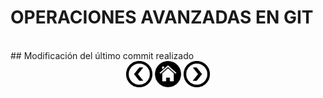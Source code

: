 <div align="justify">

# OPERACIONES AVANZADAS EN GIT

<div align="center">
<img src="">
</div>
## Modificación del último commit realizado




<div align="center">
    <a href="INSTALACION.md"><img src="../../img/before.png" alt="Instalacion" style="width:42px;height:42px;"></a>
    <a href="README.md"><img src="../../img/home.png" alt="XML Home" style="width:42px;height:42px;"></a>
    <a href="OPERACIONES_AVANZADAS.md"><img src="../../img/next.png" alt="OPERACIONES AVANZADAS" style="width:42px;height:42px;"> 
</div>

</div>	